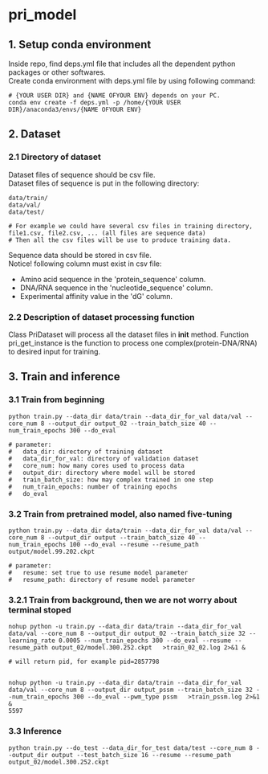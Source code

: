 # pri_model


## 1. Setup conda environment
Inside repo, find deps.yml file that includes all the dependent python packages or other softwares.  
Create conda environment with deps.yml file by using following command:
```
# {YOUR USER DIR} and {NAME OFYOUR ENV} depends on your PC.
conda env create -f deps.yml -p /home/{YOUR USER DIR}/anaconda3/envs/{NAME OFYOUR ENV}
```

## 2. Dataset
### 2.1 Directory of dataset
Dataset files of sequence should be csv file.  
Dataset files of sequence is put in the following directory:
```
data/train/
data/val/
data/test/

# For example we could have several csv files in training directory, file1.csv, file2.csv, ... (all files are sequence data)
# Then all the csv files will be use to produce training data.
```
Sequence data should be stored in csv file.  
Notice! following column must exist in csv file:
- Amino acid sequence in the 'protein_sequence' column.  
- DNA/RNA sequence in the 'nucleotide_sequence' column.  
- Experimental affinity value in the 'dG' column.  

### 2.2 Description of dataset processing function
Class PriDataset will process all the dataset files in __init__ method.
Function pri_get_instance is the function to process one complex(protein-DNA/RNA) to desired input for training.

## 3. Train and inference
### 3.1 Train from beginning
```
python train.py --data_dir data/train --data_dir_for_val data/val --core_num 8 --output_dir output_02 --train_batch_size 40 --num_train_epochs 300 --do_eval

# parameter:
#   data_dir: directory of training dataset
#   data_dir_for_val: directory of validation dataset
#   core_num: how many cores used to process data
#   output_dir: directory where model will be stored
#   train_batch_size: how may complex trained in one step
#   num_train_epochs: number of training epochs
#   do_eval
```

### 3.2 Train from pretrained model, also named five-tuning
```
python train.py --data_dir data/train --data_dir_for_val data/val --core_num 8 --output_dir output --train_batch_size 40 --num_train_epochs 100 --do_eval --resume --resume_path output/model.99.202.ckpt 

# parameter:
#   resume: set true to use resume model parameter
#   resume_path: directory of resume model parameter
```

### 3.2.1 Train from background, then we are not worry about terminal stoped
```
nohup python -u train.py --data_dir data/train --data_dir_for_val data/val --core_num 8 --output_dir output_02 --train_batch_size 32 --learning_rate 0.0005 --num_train_epochs 300 --do_eval --resume --resume_path output_02/model.300.252.ckpt   >train_02_02.log 2>&1 &

# will return pid, for example pid=2857798


nohup python -u train.py --data_dir data/train --data_dir_for_val data/val --core_num 8 --output_dir output_pssm --train_batch_size 32 --num_train_epochs 300 --do_eval --pwm_type pssm   >train_pssm.log 2>&1 &
5597
```

### 3.3 Inference
```
python train.py --do_test --data_dir_for_test data/test --core_num 8 --output_dir output --test_batch_size 16 --resume --resume_path output_02/model.300.252.ckpt


```
